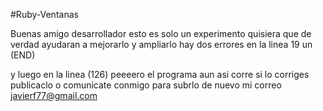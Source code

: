 #Ruby-Ventanas

Buenas amigo desarrollador esto es solo un experimento quisiera que de verdad
ayudaran a mejorarlo y ampliarlo hay dos errores en la linea 19 un (END)

y luego en la linea (126) peeeero el programa aun asi corre si lo corriges publicaclo 
o comunicate conmigo para subrlo de nuevo mi correo javierf77@gmail.com
